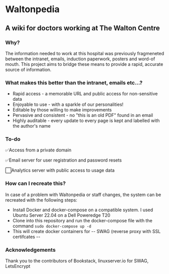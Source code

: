 # Waltonpedia

## A wiki for doctors working at The Walton Centre

### Why?
The information needed to work at this hospital was previously fragmeneted between the intranet, emails, induction paperwork, posters and word-of mouth. This project aims to bridge these means to provide a rapid, accurate source of information.

### What makes this better than the intranet, emails etc...?
- Rapid access - a memorable URL and public access for non-sensitive data
- Enjoyable to use - with a sparkle of our personalities!
- Editable by those willing to make improvements
- Pervasive and consistent - no "this is an old PDF" found in an email
- Highly auditable - every update to every page is kept and labelled with the author's name

### To-do
✅Access from a private domain

✅Email server for user registration and password resets

⬜Analytics server with public access to usage data

### How can I recreate this?
In case of a problem with Waltonpedia or staff changes, the system can be recreated with the following steps:
- Install Docker and docker-compose on a compatible system. I used Ubuntu Server 22.04 on a Dell Poweredge T20
- Clone into this repository and run the docker-compose file with the command `sudo docker-compose up -d`
- This will create docker containers for 
-- SWAG (reverse proxy with SSL certifcates
-- 

### Acknowledgements

Thank you to the contributors of Bookstack, linuxserver.io for SWAG, LetsEncrypt
